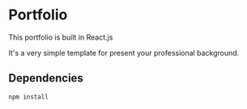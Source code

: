 # Portfolio 

This portfolio is built in React.js

It's a very simple template for present your professional background.

## Dependencies


``` bash
npm install
```
